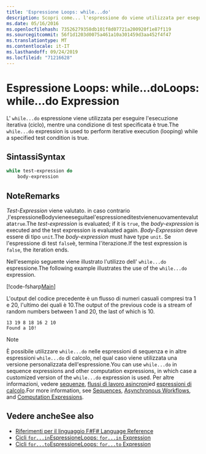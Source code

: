 ```yaml
---
title: 'Espressione Loops: while...do'
description: Scopri come... l'espressione do viene utilizzata per eseguire l'esecuzione iterativa (ciclo) mentre una condizione di test specificata è true.
ms.date: 05/16/2016
ms.openlocfilehash: 73526279358db101f8d07721a200920f1e87f119
ms.sourcegitcommit: 56f1d1203d0075a461a10a301459d3aa452f4f47
ms.translationtype: MT
ms.contentlocale: it-IT
ms.lasthandoff: 09/24/2019
ms.locfileid: "71216628"
---
```

# <a name="loops-whiledo-expression"></a><span data-ttu-id="95b65-103">Espressione Loops: while...do</span><span class="sxs-lookup"><span data-stu-id="95b65-103">Loops: while...do Expression</span></span>

<span data-ttu-id="95b65-104">L' `while...do` espressione viene utilizzata per eseguire l'esecuzione iterativa (ciclo), mentre una condizione di test specificata è true.</span><span class="sxs-lookup"><span data-stu-id="95b65-104">The `while...do` expression is used to perform iterative execution (looping) while a specified test condition is true.</span></span>

## <a name="syntax"></a><span data-ttu-id="95b65-105">Sintassi</span><span class="sxs-lookup"><span data-stu-id="95b65-105">Syntax</span></span>

```fsharp
while test-expression do
    body-expression
```

## <a name="remarks"></a><span data-ttu-id="95b65-106">Note</span><span class="sxs-lookup"><span data-stu-id="95b65-106">Remarks</span></span>

<span data-ttu-id="95b65-107">*Test-Expression* viene valutato. in caso contrario ,l'espressioneBodyvieneeseguitael'espressioneditestvienenuovamentevalutata`true`.</span><span class="sxs-lookup"><span data-stu-id="95b65-107">The *test-expression* is evaluated; if it is `true`, the *body-expression* is executed and the test expression is evaluated again.</span></span> <span data-ttu-id="95b65-108">*Body-Expression* deve essere di tipo `unit`.</span><span class="sxs-lookup"><span data-stu-id="95b65-108">The *body-expression* must have type `unit`.</span></span> <span data-ttu-id="95b65-109">Se l'espressione di test `false`è, termina l'iterazione.</span><span class="sxs-lookup"><span data-stu-id="95b65-109">If the test expression is `false`, the iteration ends.</span></span>

<span data-ttu-id="95b65-110">Nell'esempio seguente viene illustrato l'utilizzo dell' `while...do` espressione.</span><span class="sxs-lookup"><span data-stu-id="95b65-110">The following example illustrates the use of the `while...do` expression.</span></span>

[!code-fsharp[Main](~/samples/snippets/fsharp/lang-ref-2/snippet5301.fs)]

<span data-ttu-id="95b65-111">L'output del codice precedente è un flusso di numeri casuali compresi tra 1 e 20, l'ultimo dei quali è 10.</span><span class="sxs-lookup"><span data-stu-id="95b65-111">The output of the previous code is a stream of random numbers between 1 and 20, the last of which is 10.</span></span>

```console
13 19 8 18 16 2 10
Found a 10!
```

> [!NOTE]
> <span data-ttu-id="95b65-112">È possibile utilizzare `while...do` nelle espressioni di sequenza e in altre espressioni `while...do` di calcolo, nel qual caso viene utilizzata una versione personalizzata dell'espressione.</span><span class="sxs-lookup"><span data-stu-id="95b65-112">You can use `while...do` in sequence expressions and other computation expressions, in which case a customized version of the `while...do` expression is used.</span></span> <span data-ttu-id="95b65-113">Per altre informazioni, vedere [sequenze](sequences.md), [flussi di lavoro asincroni](asynchronous-workflows.md)ed [espressioni di calcolo](computation-expressions.md).</span><span class="sxs-lookup"><span data-stu-id="95b65-113">For more information, see [Sequences](sequences.md), [Asynchronous Workflows](asynchronous-workflows.md), and [Computation Expressions](computation-expressions.md).</span></span>

## <a name="see-also"></a><span data-ttu-id="95b65-114">Vedere anche</span><span class="sxs-lookup"><span data-stu-id="95b65-114">See also</span></span>

- [<span data-ttu-id="95b65-115">Riferimenti per il linguaggio F#</span><span class="sxs-lookup"><span data-stu-id="95b65-115">F# Language Reference</span></span>](index.md)
- [<span data-ttu-id="95b65-116">Cicli `for...in`Espressione</span><span class="sxs-lookup"><span data-stu-id="95b65-116">Loops: `for...in` Expression</span></span>](loops-for-in-expression.md)
- [<span data-ttu-id="95b65-117">Cicli `for...to`Espressione</span><span class="sxs-lookup"><span data-stu-id="95b65-117">Loops: `for...to` Expression</span></span>](loops-for-to-expression.md)
